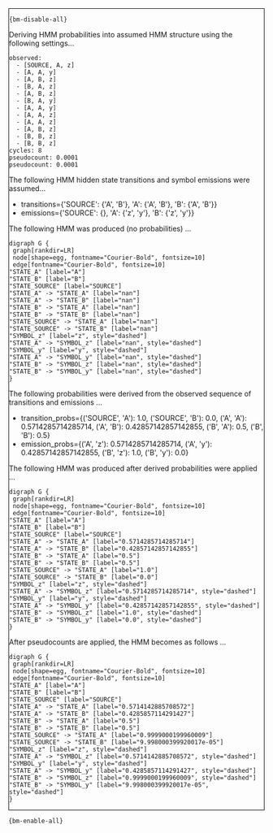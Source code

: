 <div style="border:1px solid black;">

`{bm-disable-all}`

Deriving HMM probabilities into assumed HMM structure using the following settings...

```
observed:
  - [SOURCE, A, z]
  - [A, A, y]
  - [A, B, z]
  - [B, A, z]
  - [A, B, z]
  - [B, A, y]
  - [A, A, y]
  - [A, A, z]
  - [A, A, z]
  - [A, B, z]
  - [B, B, z]
  - [B, B, z]
cycles: 8
pseudocount: 0.0001
pseudocount: 0.0001

```

The following HMM hidden state transitions and symbol emissions were assumed...

 * transitions={'SOURCE': {'A', 'B'}, 'A': {'A', 'B'}, 'B': {'A', 'B'}}
 * emissions={'SOURCE': {}, 'A': {'z', 'y'}, 'B': {'z', 'y'}}

The following HMM was produced (no probabilities) ...

```{dot}
digraph G {
 graph[rankdir=LR]
 node[shape=egg, fontname="Courier-Bold", fontsize=10]
 edge[fontname="Courier-Bold", fontsize=10]
"STATE_A" [label="A"]
"STATE_B" [label="B"]
"STATE_SOURCE" [label="SOURCE"]
"STATE_A" -> "STATE_A" [label="nan"]
"STATE_A" -> "STATE_B" [label="nan"]
"STATE_B" -> "STATE_A" [label="nan"]
"STATE_B" -> "STATE_B" [label="nan"]
"STATE_SOURCE" -> "STATE_A" [label="nan"]
"STATE_SOURCE" -> "STATE_B" [label="nan"]
"SYMBOL_z" [label="z", style="dashed"]
"STATE_A" -> "SYMBOL_z" [label="nan", style="dashed"]
"SYMBOL_y" [label="y", style="dashed"]
"STATE_A" -> "SYMBOL_y" [label="nan", style="dashed"]
"STATE_B" -> "SYMBOL_z" [label="nan", style="dashed"]
"STATE_B" -> "SYMBOL_y" [label="nan", style="dashed"]
}
```

The following probabilities were derived from the observed sequence of transitions and emissions ...

 * transition_probs={('SOURCE', 'A'): 1.0, ('SOURCE', 'B'): 0.0, ('A', 'A'): 0.5714285714285714, ('A', 'B'): 0.42857142857142855, ('B', 'A'): 0.5, ('B', 'B'): 0.5}
 * emission_probs={('A', 'z'): 0.5714285714285714, ('A', 'y'): 0.42857142857142855, ('B', 'z'): 1.0, ('B', 'y'): 0.0}

The following HMM was produced after derived probabilities were applied ...

```{dot}
digraph G {
 graph[rankdir=LR]
 node[shape=egg, fontname="Courier-Bold", fontsize=10]
 edge[fontname="Courier-Bold", fontsize=10]
"STATE_A" [label="A"]
"STATE_B" [label="B"]
"STATE_SOURCE" [label="SOURCE"]
"STATE_A" -> "STATE_A" [label="0.5714285714285714"]
"STATE_A" -> "STATE_B" [label="0.42857142857142855"]
"STATE_B" -> "STATE_A" [label="0.5"]
"STATE_B" -> "STATE_B" [label="0.5"]
"STATE_SOURCE" -> "STATE_A" [label="1.0"]
"STATE_SOURCE" -> "STATE_B" [label="0.0"]
"SYMBOL_z" [label="z", style="dashed"]
"STATE_A" -> "SYMBOL_z" [label="0.5714285714285714", style="dashed"]
"SYMBOL_y" [label="y", style="dashed"]
"STATE_A" -> "SYMBOL_y" [label="0.42857142857142855", style="dashed"]
"STATE_B" -> "SYMBOL_z" [label="1.0", style="dashed"]
"STATE_B" -> "SYMBOL_y" [label="0.0", style="dashed"]
}
```

After pseudocounts are applied, the HMM becomes as follows ...

```{dot}
digraph G {
 graph[rankdir=LR]
 node[shape=egg, fontname="Courier-Bold", fontsize=10]
 edge[fontname="Courier-Bold", fontsize=10]
"STATE_A" [label="A"]
"STATE_B" [label="B"]
"STATE_SOURCE" [label="SOURCE"]
"STATE_A" -> "STATE_A" [label="0.5714142885708572"]
"STATE_A" -> "STATE_B" [label="0.4285857114291427"]
"STATE_B" -> "STATE_A" [label="0.5"]
"STATE_B" -> "STATE_B" [label="0.5"]
"STATE_SOURCE" -> "STATE_A" [label="0.9999000199960009"]
"STATE_SOURCE" -> "STATE_B" [label="9.998000399920017e-05"]
"SYMBOL_z" [label="z", style="dashed"]
"STATE_A" -> "SYMBOL_z" [label="0.5714142885708572", style="dashed"]
"SYMBOL_y" [label="y", style="dashed"]
"STATE_A" -> "SYMBOL_y" [label="0.4285857114291427", style="dashed"]
"STATE_B" -> "SYMBOL_z" [label="0.9999000199960009", style="dashed"]
"STATE_B" -> "SYMBOL_y" [label="9.998000399920017e-05", style="dashed"]
}
```

</div>

`{bm-enable-all}`


